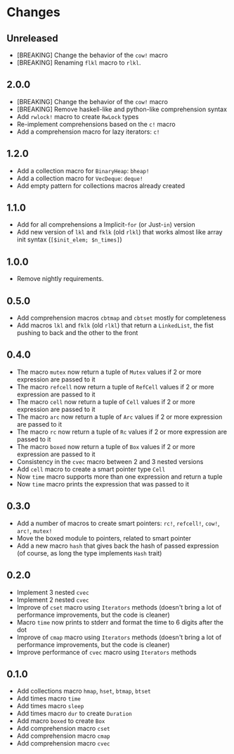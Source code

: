 # Changes

## Unreleased

- [BREAKING] Change the behavior of the `cow!` macro
- [BREAKING] Renaming `flkl` macro to `rlkl`.

## 2.0.0

- [BREAKING] Change the behavior of the `cow!` macro
- [BREAKING] Remove haskell-like and python-like comprehension syntax
- Add `rwlock!` macro to create `RwLock` types
- Re-implement comprehensions based on the `c!` macro
- Add a comprehension macro for lazy iterators: `c!`

## 1.2.0

- Add a collection macro for `BinaryHeap`: `bheap!`
- Add a collection macro for `VecDeque`: `deque!`
- Add empty pattern for collections macros already created

## 1.1.0

- Add for all comprehensions a Implicit-`for` (or Just-`in`) version
- Add new version of `lkl` and `fklk` (old `rlkl`) that works almost like array init syntax (`[$init_elem; $n_times]`)

## 1.0.0

- Remove nightly requirements.

## 0.5.0

- Add comprehension macros `cbtmap` and `cbtset` mostly for completeness
- Add macros `lkl` and `fklk` (old `rlkl`) that return a `LinkedList`, the fist pushing to back and the other to the front

## 0.4.0

- The macro `mutex` now return a tuple of `Mutex` values if 2 or more expression are passed to it
- The macro `refcell` now return a tuple of `RefCell` values if 2 or more expression are passed to it
- The macro `cell` now return a tuple of `Cell` values if 2 or more expression are passed to it
- The macro `arc` now return a tuple of `Arc` values if 2 or more expression are passed to it
- The macro `rc` now return a tuple of `Rc` values if 2 or more expression are passed to it
- The macro `boxed` now return a tuple of `Box` values if 2 or more expression are passed to it
- Consistency in the `cvec` macro between 2 and 3 nested versions
- Add `cell` macro to create a smart pointer type `Cell`
- Now `time` macro supports more than one expression and return a tuple
- Now `time` macro prints the expression that was passed to it

## 0.3.0

- Add a number of macros to create smart pointers: `rc!`, `refcell!`, `cow!`, `arc!`, `mutex!`
- Move the boxed module to pointers, related to smart pointer
- Add a new macro `hash` that gives back the hash of passed expression (of course, as long the type implements `Hash` trait)

## 0.2.0

- Implement 3 nested `cvec`
- Implement 2 nested `cvec`
- Improve of `cset` macro using `Iterators` methods (doesn't bring a lot of performance improvements, but the code is cleaner)
- Macro `time` now prints to stderr and format the time to 6 digits after the dot
- Improve of `cmap` macro using `Iterators` methods (doesn't bring a lot of performance improvements, but the code is cleaner)
- Improve performance of `cvec` macro using `Iterators` methods

## 0.1.0

- Add collections macro `hmap`, `hset`, `btmap`, `btset`
- Add times macro `time`
- Add times macro `sleep`
- Add times macro `dur` to create `Duration`
- Add macro `boxed` to create `Box`
- Add comprehension macro `cset`
- Add comprehension macro `cmap`
- Add comprehension macro `cvec`
